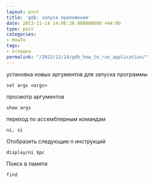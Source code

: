 ```yaml
---
layout: post
title: 'gdb: запуск приложения'
date: 2013-11-14 14:06:28.000000000 +04:00
type: post
categories:
- HowTo
tags:
- отладка
permalink: "/2013/11/14/gdb_how_to_run_application/"
---
```

установка новых аргументов для запуска программы

```
set args <args>
```

просмотр аргументов

```
show args
```

переход по ассемблерным командам

```
ni, si
```

Отобразить следующие n инструкций

```
display/ni $pc
```

Поиск в памяти

```
find
```
